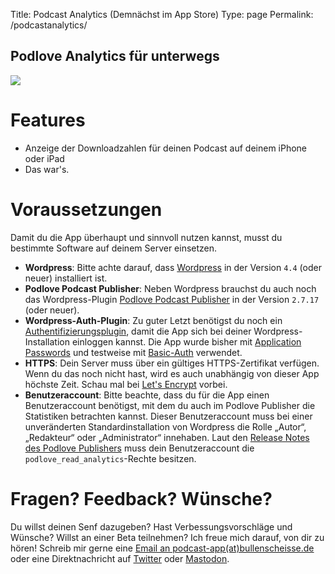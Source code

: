 Title: Podcast Analytics (Demnächst im App Store)
Type: page
Permalink: /podcastanalytics/

## Podlove Analytics für unterwegs

![](PA_Screenshots.jpeg)

# Features

- Anzeige der Downloadzahlen für deinen Podcast auf deinem iPhone oder iPad
- Das war's.

# Voraussetzungen

Damit du die App überhaupt und sinnvoll nutzen kannst, musst du bestimmte Software auf deinem Server einsetzen.

- **Wordpress**: Bitte achte darauf, dass [Wordpress](https://wordpress.org) in der Version `4.4` (oder neuer) installiert ist. 
- **Podlove Podcast Publisher**: Neben Wordpress brauchst du auch noch das Wordpress-Plugin [Podlove Podcast Publisher](https://publisher.podlove.org) in der Version `2.7.17` (oder neuer).
- **Wordpress-Auth-Plugin**: Zu guter Letzt benötigst du noch ein [Authentifizierungsplugin](https://developer.wordpress.org/rest-api/using-the-rest-api/authentication/#authentication-plugins), damit die App sich bei deiner Wordpress-Installation einloggen kannst. Die App wurde bisher mit [Application Passwords](https://wordpress.org/plugins/application-passwords/) und testweise mit [Basic-Auth](https://github.com/WP-API/Basic-Auth) verwendet.
- **HTTPS**: Dein Server muss über ein gültiges HTTPS-Zertifikat verfügen. Wenn du das noch nicht hast, wird es auch unabhängig von dieser App höchste Zeit. Schau mal bei [Let's Encrypt](https://letsencrypt.org) vorbei.
- **Benutzeraccount**: Bitte beachte, dass du für die App einen Benutzeraccount benötigst, mit dem du auch im Podlove Publisher die Statistiken betrachten kannst. Dieser Benutzeraccount muss bei einer unveränderten Standardinstallation von Wordpress die Rolle „Autor“, „Redakteur“ oder „Administrator“ innehaben. Laut den [Release Notes des Podlove Publishers](https://wordpress.org/plugins/podlove-podcasting-plugin-for-wordpress/#developers) muss dein Benutzeraccount die `podlove_read_analytics`-Rechte besitzen.

# Fragen? Feedback? Wünsche?

Du willst deinen Senf dazugeben? Hast Verbessungsvorschläge und Wünsche? Willst an einer Beta teilnehmen? Ich freue mich darauf, von dir zu hören! Schreib mir gerne eine [Email an podcast-app(at)bullenscheisse.de](mailto:podcast-app@bullenscheisse.de) oder eine Direktnachricht auf [Twitter](https://twitter.com/zeitschlag) oder [Mastodon](https://chaos.social/@zeitschlag).
